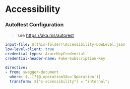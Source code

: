 # Accessibility

### AutoRest Configuration

> see https://aka.ms/autorest

```yaml
input-file: $(this-folder)\Accessibility-LowLevel.json
low-level-client: true
credential-types: AzureKeyCredential
credential-header-name: Fake-Subscription-Key
```

``` yaml
directive:
- from: swagger-document
  where: $..[?(@.operationId=='Operation')]
  transform: $["x-accessibility"] = "internal";
```